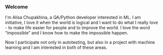 ### Welcome

I'm Alisa Chupakhina, a QA/Python developer interested in ML. I am initiative, I love it when the world is logical and I want to do what I really love - to make life easier for people and to improve the world. I love the word “impossible” and I know how to make the impossible happen.

Now I participate not only in autotesting, but also in a project with machine learning and I am interested in both of these areas.
